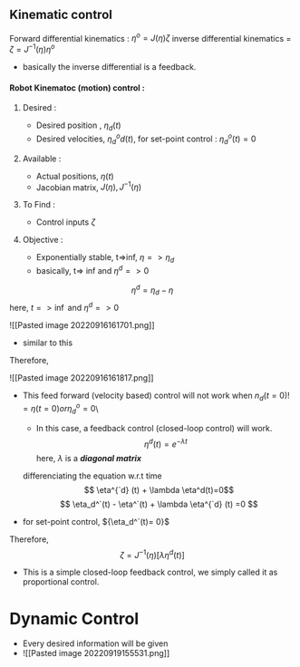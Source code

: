 ## Kinematic control 

Forward differential kinematics : ${ \eta^o = J(\eta)\zeta}$ 
inverse differential kinematics = ${\zeta = J^{-1}(\eta)\eta^o}$ 

- basically the inverse differential is a feedback.

#### Robot Kinematoc (motion) control :
1) Desired :
	- Desired position , ${\eta_d(t)}$
	- Desired velocities, ${\eta_d^o d(t)}$, for set-point control : ${\eta_d^o(t)=0}$

2) Available :
	- Actual positions, ${\eta(t)}$
	- Jacobian matrix, ${J(\eta), J^{-1}(\eta)}$

3) To Find :
	- Control inputs ${\zeta}$

4) Objective :
	- Exponentially stable, t=>inf, ${\eta=> \eta_d}$
	- basically, t=> inf and ${\eta^d => 0}$


$$ \eta^d = \eta_d - \eta $$
here, ${t => \inf}$ and ${\eta^d => 0}$


![[Pasted image 20220916161701.png]]
 - similar to this

Therefore, 

![[Pasted image 20220916161817.png]]

- This feed forward (velocity based) control will not work when ${n_d(t=0)!=\eta(t=0) or \eta_d^o =0}$\
	- In this case, a feedback control (closed-loop control) will work.
	$$ \eta^d(t) = e^{-\lambda t}$$ here, ${\lambda}$ is a ***diagonal matrix***

	differenciating the equation w.r.t time 
	$$ \eta^{`d} (t) + \lambda \eta^d(t)=0$$
$$ \eta_d^`(t) - \eta^`(t) + \lambda \eta^{`d} (t) =0 $$
 - for set-point control, ${\eta_d^`(t)= 0}$

Therefore,
$$ \zeta = J^{-1}(\eta)[\lambda \eta^d(t)]$$
 - This is a simple closed-loop feedback control, we simply called it as proportional control.


# Dynamic Control

- Every desired information will be given 
- ![[Pasted image 20220919155531.png]]



